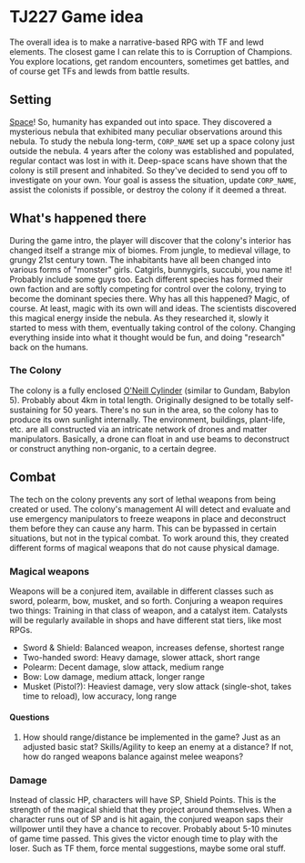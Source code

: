 # TJ227 Game idea

The overall idea is to make a narrative-based RPG with TF and lewd elements. The closest game I can relate this to is Corruption of Champions. You explore locations, get random encounters, sometimes get battles, and of course get TFs and lewds from battle results.

## Setting

[Space](https://www.youtube.com/watch?v=_w15H6Giqoo)! So, humanity has expanded out into space. They discovered a mysterious nebula that exhibited many peculiar observations around this nebula. To study the nebula long-term, `CORP_NAME` set up a space colony just outside the nebula. 4 years after the colony was established and populated, regular contact was lost in with it. Deep-space scans have shown that the colony is still present and inhabited. So they've decided to send you off to investigate on your own. Your goal is assess the situation, update `CORP_NAME`, assist the colonists if possible, or destroy the colony if it deemed a threat.

## What's happened there

During the game intro, the player will discover that the colony's interior has changed itself a strange mix of biomes. From jungle, to medieval village, to grungy 21st century town. The inhabitants have all been changed into various forms of "monster" girls. Catgirls, bunnygirls, succubi, you name it! Probably include some guys too. Each different species has formed their own faction and are softly competing for control over the colony, trying to become the dominant species there.
Why has all this happened? Magic, of course. At least, magic with its own will and ideas. The scientists discovered this magical energy inside the nebula. As they researched it, slowly it started to mess with them, eventually taking control of the colony. Changing everything inside into what it thought would be fun, and doing "research" back on the humans.

### The Colony

The colony is a fully enclosed [O'Neill Cylinder](https://en.wikipedia.org/wiki/O%27Neill_cylinder) (similar to Gundam, Babylon 5). Probably about 4km in total length. Originally designed to be totally self-sustaining for 50 years. There's no sun in the area, so the colony has to produce its own sunlight internally. The environment, buildings, plant-life, etc. are all constructed via an intricate network of drones and matter manipulators. Basically, a drone can float in and use beams to deconstruct or construct anything non-organic, to a certain degree.

## Combat

The tech on the colony prevents any sort of lethal weapons from being created or used. The colony's management AI will detect and evaluate and use emergency manipulators to freeze weapons in place and deconstruct them before they can cause any harm. This can be bypassed in certain situations, but not in the typical combat.
To work around this, they created different forms of magical weapons that do not cause physical damage.

### Magical weapons

Weapons will be a conjured item, available in different classes such as sword, polearm, bow, musket, and so forth. Conjuring a weapon requires two things: Training in that class of weapon, and a catalyst item. Catalysts will be regularly available in shops and have different stat tiers, like most RPGs.

- Sword & Shield: Balanced weapon, increases defense, shortest range
- Two-handed sword: Heavy damage, slower attack, short range
- Polearm: Decent damage, slow attack, medium range
- Bow: Low damage, medium attack, longer range
- Musket (Pistol?): Heaviest damage, very slow attack (single-shot, takes time to reload), low accuracy, long range

#### Questions

1. How should range/distance be implemented in the game? Just as an adjusted basic stat? Skills/Agility to keep an enemy at a distance? If not, how do ranged weapons balance against melee weapons?

### Damage

Instead of classic HP, characters will have SP, Shield Points. This is the strength of the magical shield that they project around themselves. When a character runs out of SP and is hit again, the conjured weapon saps their willpower until they have a chance to recover. Probably about 5-10 minutes of game time passed. This gives the victor enough time to play with the loser. Such as TF them, force mental suggestions, maybe some oral stuff.
